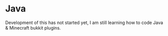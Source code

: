 # Java

Development of this has not started yet, I am still learning how to code Java & Minecraft bukkit plugins.
